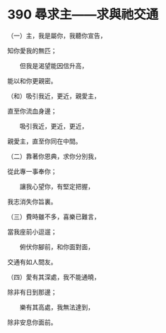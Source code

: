 # 390 尋求主——求與祂交通

（一）主，我是屬你，我聽你宣告，

知你愛我的無匹；

　　但我是渴望能因信升高，

能以和你更親密。

（和）吸引我近，更近，親愛主，

直至你流血身邊；

　　吸引我近，更近，更近，

親愛主，直至你同在中間。

（二）靠著你恩典，求你分別我，

從此專一事奉你；

　　讓我心望你，有堅定把握，

我志消失你旨裏。

（三）費時雖不多，喜樂已難言，

當我座前小逗遛；

　　俯伏你腳前，和你面對面，

交通有如人間友。

（四）愛有其深處，我不能通曉，

除非有日到那邊；

　　樂有其高處，我無法達到，

除非安息你面前。

